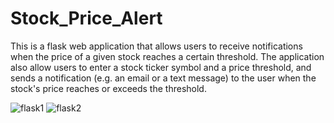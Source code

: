 # Stock_Price_Alert

This is a flask web application that allows users to receive notifications when
the price of a given stock reaches a certain threshold. The application also allow users to
enter a stock ticker symbol and a price threshold, and sends a notification (e.g. an email
or a text message) to the user when the stock's price reaches or exceeds the threshold.

![flask1](https://user-images.githubusercontent.com/71684338/234500372-6342f53e-f85d-4080-95d6-7834154e5452.PNG)
![flask2](https://user-images.githubusercontent.com/71684338/234500647-e5c1e0d4-c2f8-4aa2-b751-863e77e89253.PNG)
